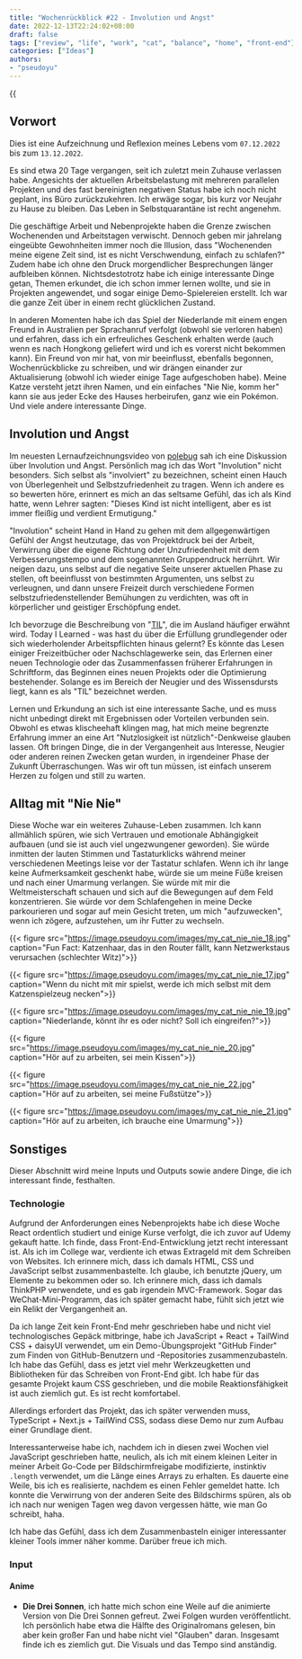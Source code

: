 ```yaml
---
title: "Wochenrückblick #22 - Involution und Angst"
date: 2022-12-13T22:24:02+08:00
draft: false
tags: ["review", "life", "work", "cat", "balance", "home", "front-end"]
categories: ["Ideas"]
authors:
- "pseudoyu"
---
```


{{<audio src="audios/here_after_us.mp3" caption="'Here After Us - Mayday'" >}}

## Vorwort

Dies ist eine Aufzeichnung und Reflexion meines Lebens vom `07.12.2022` bis zum `13.12.2022`.

Es sind etwa 20 Tage vergangen, seit ich zuletzt mein Zuhause verlassen habe. Angesichts der aktuellen Arbeitsbelastung mit mehreren parallelen Projekten und des fast bereinigten negativen Status habe ich noch nicht geplant, ins Büro zurückzukehren. Ich erwäge sogar, bis kurz vor Neujahr zu Hause zu bleiben. Das Leben in Selbstquarantäne ist recht angenehm.

Die geschäftige Arbeit und Nebenprojekte haben die Grenze zwischen Wochenenden und Arbeitstagen verwischt. Dennoch geben mir jahrelang eingeübte Gewohnheiten immer noch die Illusion, dass "Wochenenden meine eigene Zeit sind, ist es nicht Verschwendung, einfach zu schlafen?" Zudem habe ich ohne den Druck morgendlicher Besprechungen länger aufbleiben können. Nichtsdestotrotz habe ich einige interessante Dinge getan, Themen erkundet, die ich schon immer lernen wollte, und sie in Projekten angewendet, und sogar einige Demo-Spielereien erstellt. Ich war die ganze Zeit über in einem recht glücklichen Zustand.

In anderen Momenten habe ich das Spiel der Niederlande mit einem engen Freund in Australien per Sprachanruf verfolgt (obwohl sie verloren haben) und erfahren, dass ich ein erfreuliches Geschenk erhalten werde (auch wenn es nach Hongkong geliefert wird und ich es vorerst nicht bekommen kann). Ein Freund von mir hat, von mir beeinflusst, ebenfalls begonnen, Wochenrückblicke zu schreiben, und wir drängen einander zur Aktualisierung (obwohl ich wieder einige Tage aufgeschoben habe). Meine Katze versteht jetzt ihren Namen, und ein einfaches "Nie Nie, komm her" kann sie aus jeder Ecke des Hauses herbeirufen, ganz wie ein Pokémon. Und viele andere interessante Dinge.

## Involution und Angst

Im neuesten Lernaufzeichnungsvideo von [polebug](https://space.bilibili.com/58078997) sah ich eine Diskussion über Involution und Angst. Persönlich mag ich das Wort "Involution" nicht besonders. Sich selbst als "involviert" zu bezeichnen, scheint einen Hauch von Überlegenheit und Selbstzufriedenheit zu tragen. Wenn ich andere es so bewerten höre, erinnert es mich an das seltsame Gefühl, das ich als Kind hatte, wenn Lehrer sagten: "Dieses Kind ist nicht intelligent, aber es ist immer fleißig und verdient Ermutigung."

"Involution" scheint Hand in Hand zu gehen mit dem allgegenwärtigen Gefühl der Angst heutzutage, das von Projektdruck bei der Arbeit, Verwirrung über die eigene Richtung oder Unzufriedenheit mit dem Verbesserungstempo und dem sogenannten Gruppendruck herrührt. Wir neigen dazu, uns selbst auf die negative Seite unserer aktuellen Phase zu stellen, oft beeinflusst von bestimmten Argumenten, uns selbst zu verleugnen, und dann unsere Freizeit durch verschiedene Formen selbstzufriedenstellender Bemühungen zu verdichten, was oft in körperlicher und geistiger Erschöpfung endet.

Ich bevorzuge die Beschreibung von "[TIL](https://knowyourmeme.com/memes/today-i-learned-til)", die im Ausland häufiger erwähnt wird. Today I Learned - was hast du über die Erfüllung grundlegender oder sich wiederholender Arbeitspflichten hinaus gelernt? Es könnte das Lesen einiger Freizeitbücher oder Nachschlagewerke sein, das Erlernen einer neuen Technologie oder das Zusammenfassen früherer Erfahrungen in Schriftform, das Beginnen eines neuen Projekts oder die Optimierung bestehender. Solange es im Bereich der Neugier und des Wissensdursts liegt, kann es als "TIL" bezeichnet werden.

Lernen und Erkundung an sich ist eine interessante Sache, und es muss nicht unbedingt direkt mit Ergebnissen oder Vorteilen verbunden sein. Obwohl es etwas klischeehaft klingen mag, hat mich meine begrenzte Erfahrung immer an eine Art "Nutzlosigkeit ist nützlich"-Denkweise glauben lassen. Oft bringen Dinge, die in der Vergangenheit aus Interesse, Neugier oder anderen reinen Zwecken getan wurden, in irgendeiner Phase der Zukunft Überraschungen. Was wir oft tun müssen, ist einfach unserem Herzen zu folgen und still zu warten.

## Alltag mit "Nie Nie"

Diese Woche war ein weiteres Zuhause-Leben zusammen. Ich kann allmählich spüren, wie sich Vertrauen und emotionale Abhängigkeit aufbauen (und sie ist auch viel ungezwungener geworden). Sie würde inmitten der lauten Stimmen und Tastaturklicks während meiner verschiedenen Meetings leise vor der Tastatur schlafen. Wenn ich ihr lange keine Aufmerksamkeit geschenkt habe, würde sie um meine Füße kreisen und nach einer Umarmung verlangen. Sie würde mit mir die Weltmeisterschaft schauen und sich auf die Bewegungen auf dem Feld konzentrieren. Sie würde vor dem Schlafengehen in meine Decke parkourieren und sogar auf mein Gesicht treten, um mich "aufzuwecken", wenn ich zögere, aufzustehen, um ihr Futter zu wechseln.

{{< figure src="https://image.pseudoyu.com/images/my_cat_nie_nie_18.jpg" caption="Fun Fact: Katzenhaar, das in den Router fällt, kann Netzwerkstaus verursachen (schlechter Witz)">}}

{{< figure src="https://image.pseudoyu.com/images/my_cat_nie_nie_17.jpg" caption="Wenn du nicht mit mir spielst, werde ich mich selbst mit dem Katzenspielzeug necken">}}

{{< figure src="https://image.pseudoyu.com/images/my_cat_nie_nie_19.jpg" caption="Niederlande, könnt ihr es oder nicht? Soll ich eingreifen?">}}

{{< figure src="https://image.pseudoyu.com/images/my_cat_nie_nie_20.jpg" caption="Hör auf zu arbeiten, sei mein Kissen">}}

{{< figure src="https://image.pseudoyu.com/images/my_cat_nie_nie_22.jpg" caption="Hör auf zu arbeiten, sei meine Fußstütze">}}

{{< figure src="https://image.pseudoyu.com/images/my_cat_nie_nie_21.jpg" caption="Hör auf zu arbeiten, ich brauche eine Umarmung">}}

## Sonstiges

Dieser Abschnitt wird meine Inputs und Outputs sowie andere Dinge, die ich interessant finde, festhalten.

### Technologie

Aufgrund der Anforderungen eines Nebenprojekts habe ich diese Woche React ordentlich studiert und einige Kurse verfolgt, die ich zuvor auf Udemy gekauft hatte. Ich finde, dass Front-End-Entwicklung jetzt recht interessant ist. Als ich im College war, verdiente ich etwas Extrageld mit dem Schreiben von Websites. Ich erinnere mich, dass ich damals HTML, CSS und JavaScript selbst zusammenbastelte. Ich glaube, ich benutzte jQuery, um Elemente zu bekommen oder so. Ich erinnere mich, dass ich damals ThinkPHP verwendete, und es gab irgendein MVC-Framework. Sogar das WeChat-Mini-Programm, das ich später gemacht habe, fühlt sich jetzt wie ein Relikt der Vergangenheit an.

Da ich lange Zeit kein Front-End mehr geschrieben habe und nicht viel technologisches Gepäck mitbringe, habe ich JavaScript + React + TailWind CSS + daisyUI verwendet, um ein Demo-Übungsprojekt "GitHub Finder" zum Finden von GitHub-Benutzern und -Repositories zusammenzubasteln. Ich habe das Gefühl, dass es jetzt viel mehr Werkzeugketten und Bibliotheken für das Schreiben von Front-End gibt. Ich habe für das gesamte Projekt kaum CSS geschrieben, und die mobile Reaktionsfähigkeit ist auch ziemlich gut. Es ist recht komfortabel.

Allerdings erfordert das Projekt, das ich später verwenden muss, TypeScript + Next.js + TailWind CSS, sodass diese Demo nur zum Aufbau einer Grundlage dient.

Interessanterweise habe ich, nachdem ich in diesen zwei Wochen viel JavaScript geschrieben hatte, neulich, als ich mit einem kleinen Leiter in meiner Arbeit Go-Code per Bildschirmfreigabe modifizierte, instinktiv `.length` verwendet, um die Länge eines Arrays zu erhalten. Es dauerte eine Weile, bis ich es realisierte, nachdem es einen Fehler gemeldet hatte. Ich konnte die Verwirrung von der anderen Seite des Bildschirms spüren, als ob ich nach nur wenigen Tagen weg davon vergessen hätte, wie man Go schreibt, haha.

Ich habe das Gefühl, dass ich dem Zusammenbasteln einiger interessanter kleiner Tools immer näher komme. Darüber freue ich mich.

### Input

#### Anime

- **Die Drei Sonnen**, ich hatte mich schon eine Weile auf die animierte Version von Die Drei Sonnen gefreut. Zwei Folgen wurden veröffentlicht. Ich persönlich habe etwa die Hälfte des Originalromans gelesen, bin aber kein großer Fan und habe nicht viel "Glauben" daran. Insgesamt finde ich es ziemlich gut. Die Visuals und das Tempo sind anständig.
